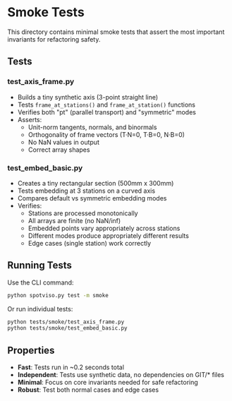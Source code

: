 # Smoke Tests

This directory contains minimal smoke tests that assert the most important invariants for refactoring safety.

## Tests

### test_axis_frame.py
- Builds a tiny synthetic axis (3-point straight line)
- Tests `frame_at_stations()` and `frame_at_station()` functions
- Verifies both "pt" (parallel transport) and "symmetric" modes
- Asserts:
  - Unit-norm tangents, normals, and binormals
  - Orthogonality of frame vectors (T·N=0, T·B=0, N·B=0)
  - No NaN values in output
  - Correct array shapes

### test_embed_basic.py  
- Creates a tiny rectangular section (500mm x 300mm)
- Tests embedding at 3 stations on a curved axis
- Compares default vs symmetric embedding modes
- Verifies:
  - Stations are processed monotonically
  - All arrays are finite (no NaN/inf)
  - Embedded points vary appropriately across stations
  - Different modes produce appropriately different results
  - Edge cases (single station) work correctly

## Running Tests

Use the CLI command:
```bash
python spotviso.py test -m smoke
```

Or run individual tests:
```bash
python tests/smoke/test_axis_frame.py
python tests/smoke/test_embed_basic.py
```

## Properties

- **Fast**: Tests run in ~0.2 seconds total
- **Independent**: Tests use synthetic data, no dependencies on GIT/* files
- **Minimal**: Focus on core invariants needed for safe refactoring
- **Robust**: Test both normal cases and edge cases